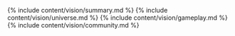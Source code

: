 {% include content/vision/summary.md %}
{% include content/vision/universe.md %}
{% include content/vision/gameplay.md %}
{% include content/vision/community.md %}